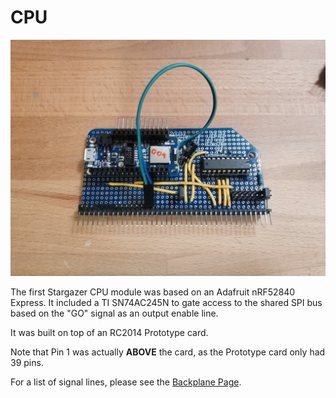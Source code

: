 # CPU

![Stargazer CPU](./../../images/stargazer-cpu-001.jpg)

The first Stargazer CPU module was based on an Adafruit nRF52840 Express. It included a TI SN74AC245N to gate access to the shared SPI bus based on the "GO" signal as an output enable line.

It was built on top of an RC2014 Prototype card.

Note that Pin 1 was actually **ABOVE** the card, as the Prototype card only had 39 pins.

For a list of signal lines, please see the [Backplane Page](./backplane.md).
